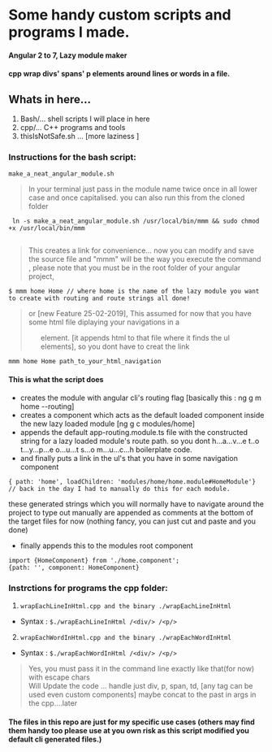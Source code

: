 # Some handy custom scripts and programs I made.
#### Angular 2 to 7, Lazy module maker
#### cpp wrap divs' spans' p elements around lines or words in a file. 

## Whats in here...
1. Bash/... shell scripts I will place in here
2. cpp/... C++ programs and tools
3. thisIsNotSafe.sh ... [more laziness ]


### Instructions for the bash script: 
` make_a_neat_angular_module.sh ` 
> In your terminal just pass in the module name twice once in all lower case and once capitalised. you can also run this from the cloned folder
```
 ln -s make_a_neat_angular_module.sh /usr/local/bin/mmm && sudo chmod +x /usr/local/bin/mmm
 
 ```
> This creates a link for convenience... now you can modify and save the source file and "mmm" will be the way you execute the command , please note that you must be in the root folder of your angular project,
``` 
$ mmm home Home // where home is the name of the lazy module you want to create with routing and route strings all done!

```

> or [new Feature 25-02-2019], This assumed for now that you have some html file diplaying your navigations in a <ul> element. [it appends html to that file where it finds the ul elements], so you dont have to creat the link

```
mmm home Home path_to_your_html_navigation

```

#### This is what the script does

* creates the module with angular cli's routing flag [basically this : ng g m home --routing]
* creates a component which acts as the default loaded component inside the new lazy loaded module [ng g c modules/home] 
* appends the default app-routing.module.ts file with the constructed string for a lazy loaded module's route path. so you dont h...a...v...e  t..o  t...y...p...e  o...u...t  s...o  m...u...c...h boilerplate code.
* and finally puts a link in the ul's that you have in some navigation component

 ```
 { path: 'home', loadChildren: 'modules/home/home.module#HomeModule'} // back in the day I had to manually do this for each module.
 ```
 these generated strings which you will normally have to navigate around the project to type out manually are appended as comments at the bottom of the target files for now (nothing fancy, you can just cut and paste and you done)
* finally appends this to the modules root component 
```
import {HomeComponent} from './home.component';
{path: '', component: HomeComponent}

```

### Instrctions for programs the cpp folder:
1. ` wrapEachLineInHtml.cpp and the binary ./wrapEachLineInHtml `  
* Syntax : ` $./wrapEachLineInHtml /<div/> /<p/> `
2. ` wrapEachWordInHtml.cpp and the binary ./wrapEachWordInHtml `
* Syntax : ` $./wrapEachWordInHtml /<div/> /<p/> `
  
> Yes, you must pass it in the command line exactly like that(for now) with escape chars   
Will Update the code ... handle just div, p, span, td,  [any tag can be used even custom components] 
maybe concat to the past in args in the cpp....later 

#### The files in this repo are just for my specific use cases (others may find them handy too please use at you own risk as this script modified you default cli generated files.)



